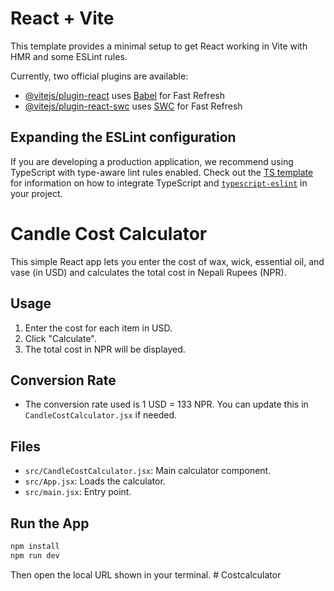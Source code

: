 # React + Vite

This template provides a minimal setup to get React working in Vite with HMR and some ESLint rules.

Currently, two official plugins are available:

- [@vitejs/plugin-react](https://github.com/vitejs/vite-plugin-react/blob/main/packages/plugin-react) uses [Babel](https://babeljs.io/) for Fast Refresh
- [@vitejs/plugin-react-swc](https://github.com/vitejs/vite-plugin-react/blob/main/packages/plugin-react-swc) uses [SWC](https://swc.rs/) for Fast Refresh

## Expanding the ESLint configuration

If you are developing a production application, we recommend using TypeScript with type-aware lint rules enabled. Check out the [TS template](https://github.com/vitejs/vite/tree/main/packages/create-vite/template-react-ts) for information on how to integrate TypeScript and [`typescript-eslint`](https://typescript-eslint.io) in your project.

# Candle Cost Calculator

This simple React app lets you enter the cost of wax, wick, essential oil, and vase (in USD) and calculates the total cost in Nepali Rupees (NPR).

## Usage
1. Enter the cost for each item in USD.
2. Click "Calculate".
3. The total cost in NPR will be displayed.

## Conversion Rate
- The conversion rate used is 1 USD = 133 NPR. You can update this in `CandleCostCalculator.jsx` if needed.

## Files
- `src/CandleCostCalculator.jsx`: Main calculator component.
- `src/App.jsx`: Loads the calculator.
- `src/main.jsx`: Entry point.

## Run the App
```sh
npm install
npm run dev
```
Then open the local URL shown in your terminal.
#   C o s t c a l c u l a t o r  
 